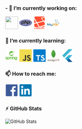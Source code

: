 ### - 🔭 I’m currently working on:

<img src="https://cdn.jsdelivr.net/gh/devicons/devicon/icons/java/java-original.svg" width="40" height="40"/> <img src="https://github.com/devicons/devicon/blob/v2.15.1/icons/php/php-original.svg" width="40" height="40"/> <img src="https://github.com/devicons/devicon/blob/v2.15.1/icons/laravel/laravel-plain-wordmark.svg" width="40" height="40"/> <img src="https://github.com/devicons/devicon/blob/v2.15.1/icons/mysql/mysql-original-wordmark.svg" width="40" height="40"/>

### 🌱 I’m currently learning:

<img src="https://github.com/devicons/devicon/blob/v2.15.1/icons/spring/spring-original-wordmark.svg" width="40" height="40"/> <img src="https://github.com/devicons/devicon/blob/v2.15.1/icons/javascript/javascript-original.svg" width="40" height="40"/> <img src="https://github.com/devicons/devicon/blob/v2.15.1/icons/typescript/typescript-original.svg" width="40" height="40"/> <img src="https://github.com/devicons/devicon/blob/v2.15.1/icons/mongodb/mongodb-original-wordmark.svg" width="40" height="40"/> <img src="https://github.com/devicons/devicon/blob/v2.15.1/icons/flutter/flutter-original.svg" width="40" height="40"/>

### 📫 How to reach me:
<a href="https://facebook.com/dedsdead"><img src="https://github.com/devicons/devicon/blob/v2.15.1/icons/facebook/facebook-original.svg" width="40" height="40"/></a> <a href="https://www.linkedin.com/in/andre-ricardo-morato-rosa-99b278259"><img src="https://github.com/devicons/devicon/blob/v2.15.1/icons/linkedin/linkedin-original.svg" width="40" height="40"/></a>

### ⚡ GitHub Stats
![GitHub Stats](https://github-readme-stats.vercel.app/api?username=dedsdead&theme=transparent&bg_color=000&border_color=30A3DC&show_icons=true&icon_color=30A3DC&title_color=E94D5F&text_color=FFF)

<div>
<a href="https://github.com/dedsdead">
</div>

<!--
**dedsdead/dedsdead** is a ✨ _special_ ✨ repository because its `README.md` (this file) appears on your GitHub profile.

Here are some ideas to get you started:

- 🔭 I’m currently working on ...
- 🌱 I’m currently learning ...
- 👯 I’m looking to collaborate on ...
- 🤔 I’m looking for help with ...
- 💬 Ask me about ...
- 📫 How to reach me: ...
- 😄 Pronouns: ...
- ⚡ Fun fact: ...
-->
